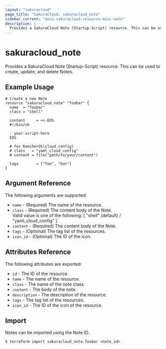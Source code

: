 ```yaml
---
layout: "sakuracloud"
page_title: "SakuraCloud: sakuracloud_note"
sidebar_current: "docs-sakuracloud-resource-misc-note"
description: |-
  Provides a SakuraCloud Note (Startup-Script) resource. This can be used to create, update, and delete Notes.
---
```


# sakuracloud\_note

Provides a SakuraCloud Note (Startup-Script) resource. This can be used to create, update, and delete Notes.

## Example Usage

```hcl
# Create a new Note
resource "sakuracloud_note" "foobar" {
  name  = "foobar"
  class = "shell"

  content     = <<-EOS
  #!/bin/sh

  : your-script-here
  EOS
  
  # for RancherOS(cloud_config)
  # class   = "yaml_cloud_config"
  # content = file("path/to/your/content")

  tags        = ["foo", "bar"]
}
```

## Argument Reference

The following arguments are supported:

* `name` - (Required) The name of the resource.
* `class` - (Required) The content body of the Note.  
Valid value is one of the following: [ "shell" (default) / "yaml_cloud_config" ]
* `content` - (Required) The content body of the Note.
* `tags` - (Optional) The tag list of the resources.
* `icon_id` - (Optional) The ID of the icon.

## Attributes Reference

The following attributes are exported:

* `id` - The ID of the resource.
* `name` - The name of the resource.
* `class` - The name of the note class.
* `content` - The body of the note. 
* `description` - The description of the resource.
* `tags` - The tag list of the resources.
* `icon_id` - The ID of the icon of the resource.

## Import

Notes can be imported using the Note ID.

```
$ terraform import sakuracloud_note.foobar <note_id>
```
